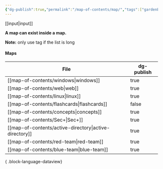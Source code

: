 ```yaml
---
{"dg-publish":true,"permalink":"/map-of-contents/map/","tags":["gardenEntry"]}
---
```


[[input\|input]]

**A map can exist inside a map.**

**Note:** only use tag if the list is long
#### Maps
| File                                                      | dg-publish |
| --------------------------------------------------------- | ---------- |
| [[map-of-contents/windows\|windows]]                   | true       |
| [[map-of-contents/web\|web]]                           | true       |
| [[map-of-contents/linux\|linux]]                       | true       |
| [[map-of-contents/flashcards\|flashcards]]             | false      |
| [[map-of-contents/concepts\|concepts]]                 | true       |
| [[map-of-contents/Sec+\|Sec+]]                         | true       |
| [[map-of-contents/active-directory\|active-directory]] | true       |
| [[map-of-contents/red-team\|red-team]]                 | true       |
| [[map-of-contents/blue-team\|blue-team]]               | true       |

{ .block-language-dataview}

